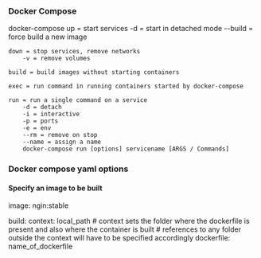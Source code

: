 ### Docker Compose

docker-compose 
    up = start services
        -d = start in detached mode
        --build = force build a new image

    down = stop services, remove networks
        -v = remove volumes
    
    build = build images without starting containers

    exec = run command in running containers started by docker-compose

    run = run a single command on a service
        -d = detach
        -i = interactive
        -p = ports
        -e = env
        --rm = remove on stop
        --name = assign a name
        docker-compose run [options] servicename [ARGS / Commands]


### Docker compose yaml options

#### Specify an image to be built

image: ngin:stable

build:
    context: local_path
    # context sets the folder where the dockerfile is present and also where the container is built
    # references to any folder outside the context will have to be specified accordingly
    dockerfile: name_of_dockerfile



